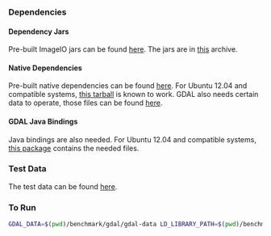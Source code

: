 ### Dependencies ###

#### Dependency Jars ####

Pre-built ImageIO jars can be found [here](https://demo.geo-solutions.it/share/github/imageio-ext/releases/1.1.X/1.1.24/).
The jars are in [this](https://demo.geo-solutions.it/share/github/imageio-ext/releases/1.1.X/1.1.24/imageio-ext-1.1.24-jars.zip) archive.

#### Native Dependencies ####

Pre-built native dependencies can be found [here](https://demo.geo-solutions.it/share/github/imageio-ext/releases/1.1.X/1.1.24/native/gdal/).
For Ubuntu 12.04 and compatible systems, [this tarball](https://demo.geo-solutions.it/share/github/imageio-ext/releases/1.1.X/1.1.24/native/gdal/linux/gdal192-Ubuntu12-gcc4.6.3-x86_64.tar.gz) is known to work.
GDAL also needs certain data to operate, those files can be found [here](https://demo.geo-solutions.it/share/github/imageio-ext/releases/1.1.X/1.1.24/native/gdal/gdal-data.zip).

#### GDAL Java Bindings ####

Java bindings are also needed.
For Ubuntu 12.04 and compatible systems, [this package](https://packages.ubuntu.com/trusty/amd64/libgdal-java/download) contains the needed files.

### Test Data ###

The test data can be found [here](https://landsatonaws.com/L8/001/003/LC08_L1GT_001003_20170921_20170921_01_RT).

### To Run ###

```bash
GDAL_DATA=$(pwd)/benchmark/gdal/gdal-data LD_LIBRARY_PATH=$(pwd)/benchmark/gdal/native:$LD_LIBRARY_PATH ./sbt "project benchmark" "jmh:run"
```

